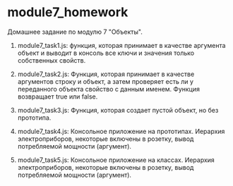 # module7_homework

Домашнее задание по модулю 7 "Объекты".

1. module7_task1.js:
функция, которая принимает в качестве аргумента объект и выводит в консоль все ключи и значения только собственных свойств.

2. module7_task2.js:
Функция, которая принимает в качестве аргументов строку и объект, а затем проверяет есть ли у переданного объекта свойство с данным именем.
Функция возвращает true или false.

3. module7_task3.js:
Функция, которая создает пустой объект, но без прототипа.

4. module7_task4.js:
Консольное приложение на прототипах. Иерархия электроприборов, некоторые включены в розетку, вывод потребляемой мощности (аргумент). 

5. module7_task5.js:
Консольное приложение на классах. Иерархия электроприборов, некоторые включены в розетку, вывод потребляемой мощности (аргумент). 
